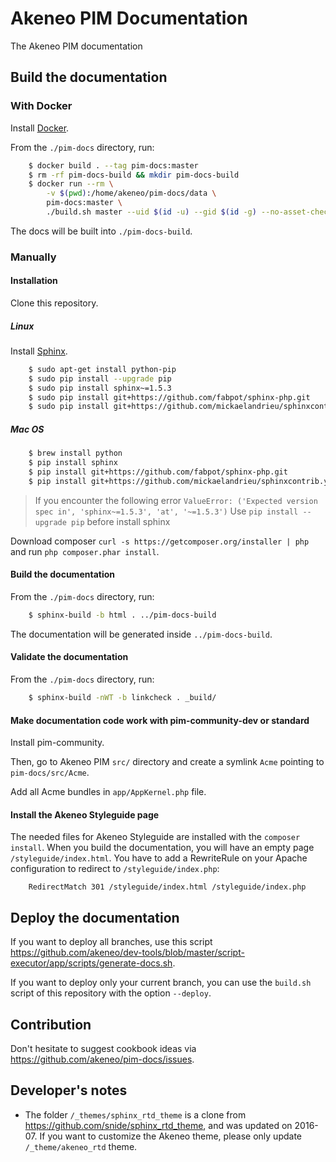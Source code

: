 # Akeneo PIM Documentation

The Akeneo PIM documentation

## Build the documentation

### With Docker

Install [Docker](https://docs.docker.com/engine/installation/).

From the `./pim-docs` directory, run:

```bash
    $ docker build . --tag pim-docs:master
    $ rm -rf pim-docs-build && mkdir pim-docs-build
    $ docker run --rm \
        -v $(pwd):/home/akeneo/pim-docs/data \
        pim-docs:master \
        ./build.sh master --uid $(id -u) --gid $(id -g) --no-asset-check
```

The docs will be built into `./pim-docs-build`.

### Manually

#### Installation

Clone this repository.

##### Linux

Install [Sphinx](http://sphinx-doc.org/).
```bash
    $ sudo apt-get install python-pip
    $ sudo pip install --upgrade pip
    $ sudo pip install sphinx~=1.5.3
    $ sudo pip install git+https://github.com/fabpot/sphinx-php.git
    $ sudo pip install git+https://github.com/mickaelandrieu/sphinxcontrib.youtube.git
```

##### Mac OS

```bash
    $ brew install python
    $ pip install sphinx
    $ pip install git+https://github.com/fabpot/sphinx-php.git
    $ pip install git+https://github.com/mickaelandrieu/sphinxcontrib.youtube.git
```

> If you encounter the following error ``ValueError: ('Expected version spec in', 'sphinx~=1.5.3', 'at', '~=1.5.3')``
  Use ``pip install --upgrade pip`` before install sphinx

Download composer `curl -s https://getcomposer.org/installer | php` and run `php composer.phar install`.

#### Build the documentation

From the `./pim-docs` directory, run:

``` bash
    $ sphinx-build -b html . ../pim-docs-build
```

The documentation will be generated inside `../pim-docs-build`.

#### Validate the documentation

From the `./pim-docs` directory, run:

``` bash
    $ sphinx-build -nWT -b linkcheck . _build/
```

#### Make documentation code work with pim-community-dev or standard

Install pim-community.

Then, go to Akeneo PIM `src/` directory and create a symlink `Acme` pointing to `pim-docs/src/Acme`.

Add all Acme bundles in `app/AppKernel.php` file.

#### Install the Akeneo Styleguide page

The needed files for Akeneo Styleguide are installed with the `composer install`. When you build the documentation,
you will have an empty page `/styleguide/index.html`. You have to add a RewriteRule on your Apache configuration
to redirect to `/styleguide/index.php`:

```
    RedirectMatch 301 /styleguide/index.html /styleguide/index.php
```

## Deploy the documentation

If you want to deploy all branches, use this script https://github.com/akeneo/dev-tools/blob/master/script-executor/app/scripts/generate-docs.sh.

If you want to deploy only your current branch, you can use the ``build.sh`` script of this repository with the option ``--deploy``.

## Contribution

Don't hesitate to suggest cookbook ideas via https://github.com/akeneo/pim-docs/issues.

## Developer's notes

- The folder `/_themes/sphinx_rtd_theme` is a clone from https://github.com/snide/sphinx_rtd_theme, and was
updated on 2016-07. If you want to customize the Akeneo theme, please only update `/_theme/akeneo_rtd` theme.
